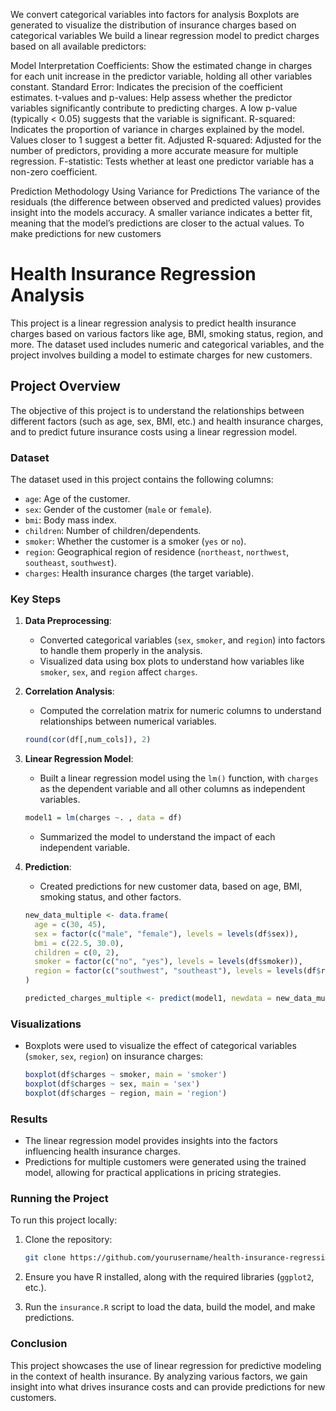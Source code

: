 We convert categorical variables into factors for analysis
Boxplots are generated to visualize the distribution of insurance charges based on categorical variables
We build a linear regression model to predict charges based on all available predictors:

Model Interpretation
Coefficients: Show the estimated change in charges for each unit increase in the predictor variable, holding all other variables constant.
Standard Error: Indicates the precision of the coefficient estimates.
t-values and p-values: Help assess whether the predictor variables significantly contribute to predicting charges. A low p-value (typically < 0.05) suggests that the variable is significant.
R-squared: Indicates the proportion of variance in charges explained by the model. Values closer to 1 suggest a better fit.
Adjusted R-squared: Adjusted for the number of predictors, providing a more accurate measure for multiple regression.
F-statistic: Tests whether at least one predictor variable has a non-zero coefficient.

Prediction Methodology
Using Variance for Predictions
The variance of the residuals (the difference between observed and predicted values) provides insight into the models accuracy. 
A smaller variance indicates a better fit, meaning that the model’s predictions are closer to the actual values. To make predictions for new customers

# Health Insurance Regression Analysis

This project is a linear regression analysis to predict health insurance charges based on various factors like age, BMI, smoking status, region, and more. The dataset used includes numeric and categorical variables, and the project involves building a model to estimate charges for new customers.

## Project Overview

The objective of this project is to understand the relationships between different factors (such as age, sex, BMI, etc.) and health insurance charges, and to predict future insurance costs using a linear regression model.

### Dataset

The dataset used in this project contains the following columns:

- `age`: Age of the customer.
- `sex`: Gender of the customer (`male` or `female`).
- `bmi`: Body mass index.
- `children`: Number of children/dependents.
- `smoker`: Whether the customer is a smoker (`yes` or `no`).
- `region`: Geographical region of residence (`northeast`, `northwest`, `southeast`, `southwest`).
- `charges`: Health insurance charges (the target variable).

### Key Steps

1. **Data Preprocessing**: 
    - Converted categorical variables (`sex`, `smoker`, and `region`) into factors to handle them properly in the analysis.
    - Visualized data using box plots to understand how variables like `smoker`, `sex`, and `region` affect `charges`.
   
2. **Correlation Analysis**:
    - Computed the correlation matrix for numeric columns to understand relationships between numerical variables.

    ```r
    round(cor(df[,num_cols]), 2)
    ```

3. **Linear Regression Model**:
    - Built a linear regression model using the `lm()` function, with `charges` as the dependent variable and all other columns as independent variables.

    ```r
    model1 = lm(charges ~. , data = df)
    ```

    - Summarized the model to understand the impact of each independent variable.

4. **Prediction**:
    - Created predictions for new customer data, based on age, BMI, smoking status, and other factors.

    ```r
    new_data_multiple <- data.frame(
      age = c(30, 45),
      sex = factor(c("male", "female"), levels = levels(df$sex)),
      bmi = c(22.5, 30.0),
      children = c(0, 2),
      smoker = factor(c("no", "yes"), levels = levels(df$smoker)),
      region = factor(c("southwest", "southeast"), levels = levels(df$region))
    )
    
    predicted_charges_multiple <- predict(model1, newdata = new_data_multiple)
    ```

### Visualizations

- Boxplots were used to visualize the effect of categorical variables (`smoker`, `sex`, `region`) on insurance charges:

    ```r
    boxplot(df$charges ~ smoker, main = 'smoker')
    boxplot(df$charges ~ sex, main = 'sex')
    boxplot(df$charges ~ region, main = 'region')
    ```

### Results

- The linear regression model provides insights into the factors influencing health insurance charges.
- Predictions for multiple customers were generated using the trained model, allowing for practical applications in pricing strategies.

### Running the Project

To run this project locally:

1. Clone the repository:

    ```bash
    git clone https://github.com/yourusername/health-insurance-regression.git
    ```

2. Ensure you have R installed, along with the required libraries (`ggplot2`, etc.).

3. Run the `insurance.R` script to load the data, build the model, and make predictions.

### Conclusion

This project showcases the use of linear regression for predictive modeling in the context of health insurance. By analyzing various factors, we gain insight into what drives insurance costs and can provide predictions for new customers.



